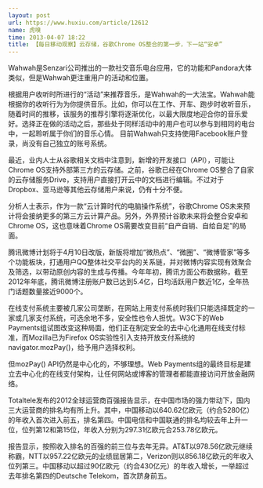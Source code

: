 ```yaml
---
layout: post
url: https://www.huxiu.com/article/12612
name: 虎嗅
time: 2013-04-07 18:22
title: 【每日移动观察】云存储，谷歌Chrome OS整合的第一步，下一站“安卓”
---
```

Wahwah是Senzari公司推出的一款社交音乐电台应用，它的功能和Pandora大体类似，但是Wahwah更注重用户的活动和位置。

根据用户收听时所进行的“活动”来推荐音乐，是Wahwah的一大法宝。Wahwah能根据你的收听行为为你提供音乐。比如，你可以在工作、开车、跑步时收听音乐，随着时间的推移，该服务的推荐引擎将逐渐优化，以最大限度地迎合你的音乐爱好。选择正在做的活动之后，那些处于同样活动中的用户也可以参与到相同的电台中，一起聆听属于你们的音乐心情。 目前Wahwah只支持使用Facebook账户登录，尚没有自己独立的账号系统。　

最近，业内人士从谷歌相关文档中注意到，新增的开发接口（API），可能让Chrome OS支持外部第三方的云存储。之前，谷歌已经在Chrome OS整合了自家的云存储服务Drive，支持用户直接打开云中的文档进行编辑。不过对于Dropbox、亚马逊等其他云存储用户来说，仍有十分不便。

分析人士表示，作为一款“云计算时代的电脑操作系统”，谷歌Chrome OS未来预计将会接纳更多的第三方云计算产品。另外，外界预计谷歌未来将会整合安卓和Chrome OS，这也意味着Chrome OS需要改变目前“自产自销、自给自足”的局面。

腾讯微博计划将于4月10日改版，新版将增加“微热点”、“微圈”、“微博管家”等多个功能板块，打通用户QQ整体社交平台内的关系链，并对微博内容实现有效聚合及筛选，以带动原创内容的生成与传播。今年年初，腾讯方面公布数据称，截至2012年年底，腾讯微博注册账户数已达到5.4亿，日均活跃用户数近1亿，全年热门话题数量接近9000个。

在线支付系统主要被几家公司垄断，在网站上用支付系统时我们只能选择既定的一家或几家支付系统，可选余地不多，安全性也令人担忧。W3C下的Web Payments组试图改变这种局面，他们正在制定安全的去中心化通用在线支付标准，而Mozilla已为Firefox OS实验性引入支持开放支付系统的navigator.mozPay()，给予用户选择权利。

但mozPay() API仍然是中心化的，不够理想。Web Payments组的最终目标是建立去中心化的在线支付架构，让任何网站或博客的管理者都能直接访问开放金融网络。

Totaltele发布的2012全球运营商百强报告显示，在中国市场的强力带动下，国内三大运营商的排名均有所上升。其中，中国移动以640.62亿欧元（约合5280亿）的年收入首次进入前五，排名第四。中国电信和中国联通的排名均较去年上升一位，位列第12和第15位，年收入分别为297.31亿欧元合253.78亿欧元。

报告显示，按照收入排名的百强的前三位与去年无异。AT&T以978.56亿欧元继续称霸，NTT以957.22亿欧元的业绩屈居第二，Verizon则以856.18亿欧元的年收入位列第三。中国移动以超过90亿欧元（约合430亿元）的年收入增长，一举超过去年排名第四的Deutsche Telekom，首次跻身前五。

